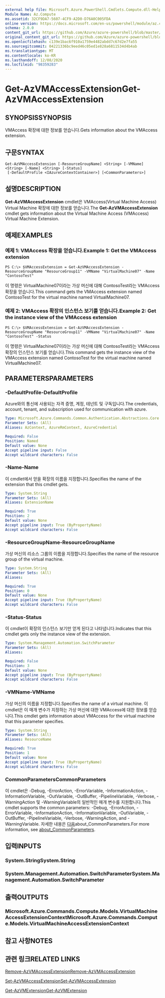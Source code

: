 ```yaml
---
external help file: Microsoft.Azure.PowerShell.Cmdlets.Compute.dll-Help.xml
Module Name: Az.Compute
ms.assetid: 32CF9DA7-5607-4CF9-A2D0-D76A0C005FDA
online version: https://docs.microsoft.com/en-us/powershell/module/az.compute/get-azvmaccessextension
schema: 2.0.0
content_git_url: https://github.com/Azure/azure-powershell/blob/master/src/Compute/Compute/help/Get-AzVMAccessExtension.md
original_content_git_url: https://github.com/Azure/azure-powershell/blob/master/src/Compute/Compute/help/Get-AzVMAccessExtension.md
ms.openlocfilehash: c139e1bac6f910a1759e4482abdd7c67d2e7fa55
ms.sourcegitcommit: 04221336bc9eed46c05ed1e828a6811534d4b4ab
ms.translationtype: MT
ms.contentlocale: ko-KR
ms.lasthandoff: 12/08/2020
ms.locfileid: "98359283"
---
```

# <span data-ttu-id="858aa-101">Get-AzVMAccessExtension</span><span class="sxs-lookup"><span data-stu-id="858aa-101">Get-AzVMAccessExtension</span></span>

## <span data-ttu-id="858aa-102">SYNOPSIS</span><span class="sxs-lookup"><span data-stu-id="858aa-102">SYNOPSIS</span></span>
<span data-ttu-id="858aa-103">VMAccess 확장에 대한 정보를 얻습니다.</span><span class="sxs-lookup"><span data-stu-id="858aa-103">Gets information about the VMAccess extension.</span></span>

## <span data-ttu-id="858aa-104">구문</span><span class="sxs-lookup"><span data-stu-id="858aa-104">SYNTAX</span></span>

```
Get-AzVMAccessExtension [-ResourceGroupName] <String> [-VMName] <String> [-Name] <String> [-Status]
 [-DefaultProfile <IAzureContextContainer>] [<CommonParameters>]
```

## <span data-ttu-id="858aa-105">설명</span><span class="sxs-lookup"><span data-stu-id="858aa-105">DESCRIPTION</span></span>
<span data-ttu-id="858aa-106">**Get-AzVMAccessExtension** cmdlet은 VMAccess(Virtual Machine Access) Virtual Machine 확장에 대한 정보를 얻습니다.</span><span class="sxs-lookup"><span data-stu-id="858aa-106">The **Get-AzVMAccessExtension** cmdlet gets information about the Virtual Machine Access (VMAccess) Virtual Machine Extension.</span></span>

## <span data-ttu-id="858aa-107">예제</span><span class="sxs-lookup"><span data-stu-id="858aa-107">EXAMPLES</span></span>

### <span data-ttu-id="858aa-108">예제 1: VMAccess 확장을 얻습니다.</span><span class="sxs-lookup"><span data-stu-id="858aa-108">Example 1: Get the VMAccess extension</span></span>
```
PS C:\> $VMAccessExtension = Get-AzVMAccessExtension -ResourceGroupName "ResourceGroup11" -VMName "VirtualMachine07" -Name "ContosoTest"
```

<span data-ttu-id="858aa-109">이 명령은 VirtualMachine07이라는 가상 머신에 대해 ContosoTest라는 VMAccess 확장을 얻습니다.</span><span class="sxs-lookup"><span data-stu-id="858aa-109">This command gets the VMAccess extension named ContosoTest for the virtual machine named VirtualMachine07.</span></span>

### <span data-ttu-id="858aa-110">예제 2: VMAccess 확장의 인스턴스 보기를 얻습니다.</span><span class="sxs-lookup"><span data-stu-id="858aa-110">Example 2: Get the instance view of the VMAccess extension</span></span>
```
PS C:\> $VMAccessExtension = Get-AzVMAccessExtension -ResourceGroupName "ResourceGroup11" -VMName "VirtualMachine07" -Name "ContosoTest" -Status
```

<span data-ttu-id="858aa-111">이 명령은 VirtualMachine07이라는 가상 머신에 대해 ContosoTest라는 VMAccess 확장의 인스턴스 보기를 얻습니다.</span><span class="sxs-lookup"><span data-stu-id="858aa-111">This command gets the instance view of the VMAccess extension named ContosoTest for the virtual machine named VirtualMachine07.</span></span>

## <span data-ttu-id="858aa-112">PARAMETERS</span><span class="sxs-lookup"><span data-stu-id="858aa-112">PARAMETERS</span></span>

### <span data-ttu-id="858aa-113">-DefaultProfile</span><span class="sxs-lookup"><span data-stu-id="858aa-113">-DefaultProfile</span></span>
<span data-ttu-id="858aa-114">Azure와의 통신에 사용되는 자격 증명, 계정, 테넌트 및 구독입니다.</span><span class="sxs-lookup"><span data-stu-id="858aa-114">The credentials, account, tenant, and subscription used for communication with azure.</span></span>

```yaml
Type: Microsoft.Azure.Commands.Common.Authentication.Abstractions.Core.IAzureContextContainer
Parameter Sets: (All)
Aliases: AzContext, AzureRmContext, AzureCredential

Required: False
Position: Named
Default value: None
Accept pipeline input: False
Accept wildcard characters: False
```

### <span data-ttu-id="858aa-115">-Name</span><span class="sxs-lookup"><span data-stu-id="858aa-115">-Name</span></span>
<span data-ttu-id="858aa-116">이 cmdlet에서 얻을 확장의 이름을 지정합니다.</span><span class="sxs-lookup"><span data-stu-id="858aa-116">Specifies the name of the extension that this cmdlet gets.</span></span>

```yaml
Type: System.String
Parameter Sets: (All)
Aliases: ExtensionName

Required: True
Position: 2
Default value: None
Accept pipeline input: True (ByPropertyName)
Accept wildcard characters: False
```

### <span data-ttu-id="858aa-117">-ResourceGroupName</span><span class="sxs-lookup"><span data-stu-id="858aa-117">-ResourceGroupName</span></span>
<span data-ttu-id="858aa-118">가상 머신의 리소스 그룹의 이름을 지정합니다.</span><span class="sxs-lookup"><span data-stu-id="858aa-118">Specifies the name of the resource group of the virtual machine.</span></span>

```yaml
Type: System.String
Parameter Sets: (All)
Aliases:

Required: True
Position: 0
Default value: None
Accept pipeline input: True (ByPropertyName)
Accept wildcard characters: False
```

### <span data-ttu-id="858aa-119">-Status</span><span class="sxs-lookup"><span data-stu-id="858aa-119">-Status</span></span>
<span data-ttu-id="858aa-120">이 cmdlet이 확장의 인스턴스 보기만 얻게 된다고 나타냅니다.</span><span class="sxs-lookup"><span data-stu-id="858aa-120">Indicates that this cmdlet gets only the instance view of the extension.</span></span>

```yaml
Type: System.Management.Automation.SwitchParameter
Parameter Sets: (All)
Aliases:

Required: False
Position: 3
Default value: None
Accept pipeline input: True (ByPropertyName)
Accept wildcard characters: False
```

### <span data-ttu-id="858aa-121">-VMName</span><span class="sxs-lookup"><span data-stu-id="858aa-121">-VMName</span></span>
<span data-ttu-id="858aa-122">가상 머신의 이름을 지정합니다.</span><span class="sxs-lookup"><span data-stu-id="858aa-122">Specifies the name of a virtual machine.</span></span>
<span data-ttu-id="858aa-123">이 cmdlet은 이 매개 변수가 지정하는 가상 머신에 대한 VMAccess에 대한 정보를 얻습니다.</span><span class="sxs-lookup"><span data-stu-id="858aa-123">This cmdlet gets information about VMAccess for the virtual machine that this parameter specifies.</span></span>

```yaml
Type: System.String
Parameter Sets: (All)
Aliases: ResourceName

Required: True
Position: 1
Default value: None
Accept pipeline input: True (ByPropertyName)
Accept wildcard characters: False
```

### <span data-ttu-id="858aa-124">CommonParameters</span><span class="sxs-lookup"><span data-stu-id="858aa-124">CommonParameters</span></span>
<span data-ttu-id="858aa-125">이 cmdlet은 -Debug, -ErrorAction, -ErrorVariable, -InformationAction, -InformationVariable, -OutVariable, -OutBuffer, -PipelineVariable, -Verbose, -WarningAction 및 -WarningVariable의 일반적인 매개 변수를 지원합니다.</span><span class="sxs-lookup"><span data-stu-id="858aa-125">This cmdlet supports the common parameters: -Debug, -ErrorAction, -ErrorVariable, -InformationAction, -InformationVariable, -OutVariable, -OutBuffer, -PipelineVariable, -Verbose, -WarningAction, and -WarningVariable.</span></span> <span data-ttu-id="858aa-126">자세한 내용은 [다음](http://go.microsoft.com/fwlink/?LinkID=113216)about_CommonParameters.</span><span class="sxs-lookup"><span data-stu-id="858aa-126">For more information, see [about_CommonParameters](http://go.microsoft.com/fwlink/?LinkID=113216).</span></span>

## <span data-ttu-id="858aa-127">입력</span><span class="sxs-lookup"><span data-stu-id="858aa-127">INPUTS</span></span>

### <span data-ttu-id="858aa-128">System.String</span><span class="sxs-lookup"><span data-stu-id="858aa-128">System.String</span></span>

### <span data-ttu-id="858aa-129">System.Management.Automation.SwitchParameter</span><span class="sxs-lookup"><span data-stu-id="858aa-129">System.Management.Automation.SwitchParameter</span></span>

## <span data-ttu-id="858aa-130">출력</span><span class="sxs-lookup"><span data-stu-id="858aa-130">OUTPUTS</span></span>

### <span data-ttu-id="858aa-131">Microsoft.Azure.Commands.Compute.Models.VirtualMachineAccessExtensionContext</span><span class="sxs-lookup"><span data-stu-id="858aa-131">Microsoft.Azure.Commands.Compute.Models.VirtualMachineAccessExtensionContext</span></span>

## <span data-ttu-id="858aa-132">참고 사항</span><span class="sxs-lookup"><span data-stu-id="858aa-132">NOTES</span></span>

## <span data-ttu-id="858aa-133">관련 링크</span><span class="sxs-lookup"><span data-stu-id="858aa-133">RELATED LINKS</span></span>

[<span data-ttu-id="858aa-134">Remove-AzVMAccessExtension</span><span class="sxs-lookup"><span data-stu-id="858aa-134">Remove-AzVMAccessExtension</span></span>](./Remove-AzVMAccessExtension.md)

[<span data-ttu-id="858aa-135">Set-AzVMAccessExtension</span><span class="sxs-lookup"><span data-stu-id="858aa-135">Set-AzVMAccessExtension</span></span>](./Set-AzVMAccessExtension.md)

[<span data-ttu-id="858aa-136">Get-AzVMExtension</span><span class="sxs-lookup"><span data-stu-id="858aa-136">Get-AzVMExtension</span></span>](./Get-AzVMExtension.md)


